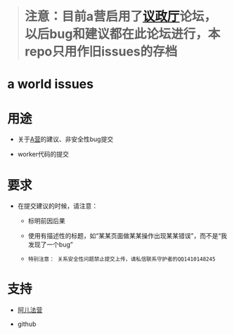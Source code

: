 > # 注意：目前a营启用了[议政厅](https://www.aerfaying.com/Studios/24291)论坛，以后bug和建议都在此论坛进行，本repo只用作旧issues的存档
# a world issues

# 用途

- 关于[A营](https://www.aerfaying.com)的建议、非安全性bug提交

- worker代码的提交

# 要求

- 在提交建议的时候，请注意：

  - 标明前因后果

  - 使用有描述性的标题，如“某某页面做某某操作出现某某错误”，而不是“我发现了一个bug”

  - `特别注意： 关系安全性问题禁止提交上传，请私信联系守护者的QQ1410148245`


# 支持

- [阿儿法营](https://www.aerfaying.com)

- github


##
